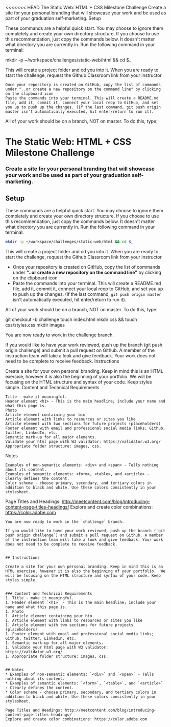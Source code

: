 <<<<<<< HEAD
The Static Web: HTML + CSS Milestone Challenge
Create a site for your personal branding that will showcase your work and be used as part of your graduation self-marketing.
Setup

These commands are a helpful quick start. You may choose to ignore them completely and create your own directory structure. If you choose to use this recommendation, just copy the commands below. It doesn't matter what directory you are currently in. Run the following command in your terminal:

mkdir -p ~/workspace/challenges/static-web/html && cd $_

This will create a project folder and cd you into it. When you are ready to start the challenge, request the Github Classroom link from your instructor

    Once your repository is created on GitHub, copy the list of commands under "..or create a new repository on the command line" by clicking on the clipboard icon
    Paste the commands into your terminal. This will create a README.md file, add it, commit it, connect your local reop to GitHub, and set you up to push up the changes. (If the last command, git push origin master isn't automatically executed, hit enter/return to run it).

All of your work should be on a branch, NOT on master. To do this, type:

# The Static Web: HTML + CSS Milestone Challenge
### Create a site for your personal branding that will showcase your work and be used as part of your graduation self-marketing.
## Setup

These commands are a helpful quick start. You may choose to ignore them completely and create your own directory structure. If you choose to use this recommendation, just copy the commands below. It doesn't matter what directory you are currently in.
Run the following command in your terminal:

```bash
mkdir -p ~/workspace/challenges/static-web/html && cd $_
```

This will create a project folder and cd you into it.
When you are ready to start the challenge, request the Github Classroom link from your instructor  
+ Once your repository is created on GitHub, copy the list of commands under **"..or create a new repository on the command line"** by clicking on the clipboard icon  
+ Paste the commands into your terminal. This will create a README.md file, add it, commit it, connect your local reop to GitHub, and set you up to push up the changes. (If the last command, `git push origin master` isn't automatically executed, hit enter/return to run it).

All of your work should be on a branch, NOT on master. To do this, type:


git checkout -b challenge
touch index.html
mkdir css && touch css/styles.css
mkdir images


You are now ready to work in the challenge branch.

If you would like to have your work reviewed, push up the branch (git push origin challenge) and submit a pull request on Github. A member of the instruction team will take a look and give feedback. Your work does not need to be complete to receive feedback.
Instructions

Create a site for your own personal branding. Keep in mind this is an HTML exercise, however it is also the beginning of your portfolio. We will be focusing on the HTML structure and syntax of your code. Keep styles simple.
Content and Technical Requirements

    Title - make it meaningful.
    Header element <h1> - This is the main headline; include your name and what this page is.
    Photo
    Article element containing your bio
    Article element with links to resources or sites you like
    Article element with two sections for future projects (placeholders)
    Footer element with email and professional social media links; Github, twitter, LinkedIn, etc.
    Semantic mark-up for all major elements.
    Validate your html page with W3 validator: https://validator.w3.org/
    Appropriate folder structure: images, css.

Notes

    Examples of non-semantic elements: <div> and <span> - Tells nothing about its content.
    Examples of semantic elements: <form>, <table>, and <article> - Clearly defines the content.
    Color scheme - choose primary, secondary, and tertiary colors in addition to black and white. Use these colors consistently in your stylesheet.

Page Titles and Headings: http://meetcontent.com/blog/introducing-content-page-titles-headings/ Explore and create color combinations: https://color.adobe.com
```
You are now ready to work in the `challenge` branch.

If you would like to have your work reviewed, push up the branch (`git push origin challenge`) and submit a pull request on Github. A member of the instruction team will take a look and give feedback. Your work does not need to be complete to receive feedback.


## Instructions

Create a site for your own personal branding. Keep in mind this is an HTML exercise, however it is also the beginning of your portfolio.  We will be focusing on the HTML structure and syntax of your code. Keep styles simple. 


### Content and Technical Requirements
1. Title - make it meaningful.
1. Header element `<h1>` - This is the main headline; include your name and what this page is.
1. Photo
1. Article element containing your bio
1. Article element with links to resources or sites you like
1. Article element with two sections for future projects (placeholders)
1. Footer element with email and professional social media links; Github, twitter, LinkedIn, etc.
1. Semantic mark-up for all major elements.
1. Validate your html page with W3 validator: https://validator.w3.org/
1. Appropriate folder structure: images, css.


## Notes
* Examples of non-semantic elements: `<div>` and `<span>` - Tells nothing about its content.
* Examples of semantic elements: `<form>`, `<table>`, and `<article>` - Clearly defines the content.
* Color scheme - choose primary, secondary, and tertiary colors in addition to black and white. Use these colors consistently in your stylesheet.

Page Titles and Headings: http://meetcontent.com/blog/introducing-content-page-titles-headings/
Explore and create color combinations: https://color.adobe.com

